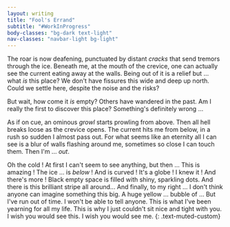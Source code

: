 ```yaml
---
layout: writing
title: "Fool's Errand"
subtitle: "#WorkInProgress"
body-classes: "bg-dark text-light"
nav-classes: "navbar-light bg-light"
---
```

The roar is now deafening, punctuated by distant _cracks_ that send tremors through the ice.
Beneath me, at the mouth of the crevice, one can actually see the current eating away at the walls.
Being out of it is a relief but ... what _is_ this place?
We don't have fissures this wide and deep up north.
Could we settle here, despite the noise and the risks?

But wait, how come it _is_ empty?
Others have wandered in the past.
Am I really the first to discover this place?
Something's definitely wrong ...

As if on cue, an ominous _growl_ starts prowling from above.
Then all hell breaks loose as the crevice opens.
The current hits me from below, in a rush so sudden I almost pass out.
For what seems like an eternity all I can see is a blur of walls flashing around me, sometimes so close I can touch them.
Then I'm ... _out_.

Oh the cold !
At first I can't seem to see anything, but then ...
This is amazing !
The ice ... is _below_ !
And is curved !
It's a globe !
I knew it !
And there's more !
Black empty space is filled with shiny, sparkling dots.
And there is this brilliant stripe all around...
And finally, to my right ... I don't think anyone can imagine something this big.
A huge yellow ... bubble of ...
But I've run out of time.
I won't be able to tell anyone.
This is what I've been yearning for all my life.
This is why I just couldn't sit nice and tight with you.
I wish you would see this.
I wish you would see me.
{: .text-muted-custom}
